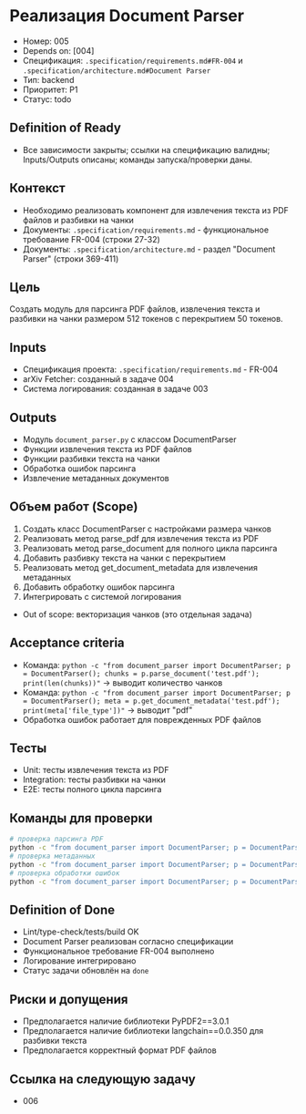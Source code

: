# Реализация Document Parser

- Номер: 005
- Depends on: [004]
- Спецификация: `.specification/requirements.md#FR-004` и `.specification/architecture.md#Document Parser`
- Тип: backend
- Приоритет: P1
- Статус: todo

## Definition of Ready
- Все зависимости закрыты; ссылки на спецификацию валидны; Inputs/Outputs описаны; команды запуска/проверки даны.

## Контекст
- Необходимо реализовать компонент для извлечения текста из PDF файлов и разбивки на чанки
- Документы: `.specification/requirements.md` - функциональное требование FR-004 (строки 27-32)
- Документы: `.specification/architecture.md` - раздел "Document Parser" (строки 369-411)

## Цель
Создать модуль для парсинга PDF файлов, извлечения текста и разбивки на чанки размером 512 токенов с перекрытием 50 токенов.

## Inputs
- Спецификация проекта: `.specification/requirements.md` - FR-004
- arXiv Fetcher: созданный в задаче 004
- Система логирования: созданная в задаче 003

## Outputs
- Модуль `document_parser.py` с классом DocumentParser
- Функции извлечения текста из PDF файлов
- Функции разбивки текста на чанки
- Обработка ошибок парсинга
- Извлечение метаданных документов

## Объем работ (Scope)
1) Создать класс DocumentParser с настройками размера чанков
2) Реализовать метод parse_pdf для извлечения текста из PDF
3) Реализовать метод parse_document для полного цикла парсинга
4) Добавить разбивку текста на чанки с перекрытием
5) Реализовать метод get_document_metadata для извлечения метаданных
6) Добавить обработку ошибок парсинга
7) Интегрировать с системой логирования
- Out of scope: векторизация чанков (это отдельная задача)

## Acceptance criteria
- Команда: `python -c "from document_parser import DocumentParser; p = DocumentParser(); chunks = p.parse_document('test.pdf'); print(len(chunks))"` → выводит количество чанков
- Команда: `python -c "from document_parser import DocumentParser; p = DocumentParser(); meta = p.get_document_metadata('test.pdf'); print(meta['file_type'])"` → выводит "pdf"
- Обработка ошибок работает для поврежденных PDF файлов

## Тесты
- Unit: тесты извлечения текста из PDF
- Integration: тесты разбивки на чанки
- E2E: тесты полного цикла парсинга

## Команды для проверки
```bash
# проверка парсинга PDF
python -c "from document_parser import DocumentParser; p = DocumentParser(); chunks = p.parse_document('test.pdf'); print(len(chunks))"
# проверка метаданных
python -c "from document_parser import DocumentParser; p = DocumentParser(); meta = p.get_document_metadata('test.pdf'); print(meta['file_type'])"
# проверка обработки ошибок
python -c "from document_parser import DocumentParser; p = DocumentParser(); p.parse_document('nonexistent.pdf')"
```

## Definition of Done
- Lint/type-check/tests/build OK
- Document Parser реализован согласно спецификации
- Функциональное требование FR-004 выполнено
- Логирование интегрировано
- Статус задачи обновлён на `done`

## Риски и допущения
- Предполагается наличие библиотеки PyPDF2==3.0.1
- Предполагается наличие библиотеки langchain==0.0.350 для разбивки текста
- Предполагается корректный формат PDF файлов

## Ссылка на следующую задачу
- 006

